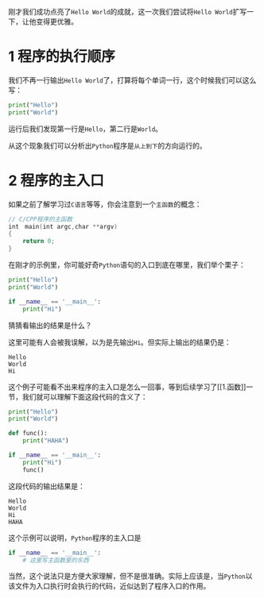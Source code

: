 刚才我们成功点亮了`Hello World`的成就，这一次我们尝试将`Hello World`扩写一下，让他变得更优雅。

# 1 程序的执行顺序

我们不再一行输出`Hello World`了，打算将每个单词一行，这个时候我们可以这么写：

```python
print("Hello")
print("World")
```

运行后我们发现第一行是`Hello`，第二行是`World`。

从这个现象我们可以分析出`Python`程序是`从上到下`的方向运行的。

# 2 程序的主入口

如果之前了解学习过`C语言`等等，你会注意到一个`主函数`的概念：

```cpp
// C/CPP程序的主函数
int　main(int argc,char **argv)
{
	return 0;
}
```

在刚才的示例里，你可能好奇`Python`语句的入口到底在哪里，我们举个栗子：

```python
print("Hello")
print("World")

if __name__ == '__main__':
    print("Hi")
```

猜猜看输出的结果是什么？

这里可能有人会被我误解，以为是先输出`Hi`。但实际上输出的结果仍是：

```text
Hello
World
Hi
```

这个例子可能看不出来程序的主入口是怎么一回事，等到后续学习了[[1.函数]]一节，我们就可以理解下面这段代码的含义了：

```python
print("Hello")
print("World")

def func():
    print("HAHA")

if __name__ == '__main__':
    print("Hi")
    func()
```

这段代码的输出结果是：

```text
Hello
World
Hi   
HAHA
```

这个示例可以说明，`Python`程序的主入口是

```python
if __name__ == '__main__':
	# 这里写主函数里的东西
```

当然，这个说法只是方便大家理解，但不是很准确。实际上应该是，当`Python`以该文件为入口执行时会执行的代码，近似达到了程序入口的作用。
